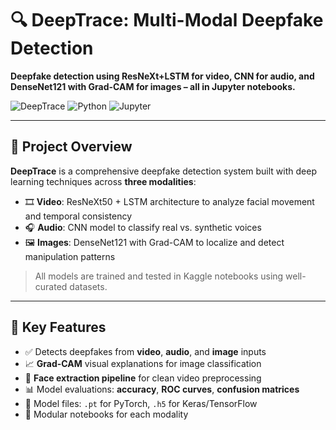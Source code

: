 # 🔍 DeepTrace: Multi-Modal Deepfake Detection

**Deepfake detection using ResNeXt+LSTM for video, CNN for audio, and DenseNet121 with Grad-CAM for images – all in Jupyter notebooks.**

![DeepTrace](https://img.shields.io/badge/Deepfake%20Detection-AI%20Powered-brightgreen)
![Python](https://img.shields.io/badge/Python-3.8+-blue.svg)
![Jupyter](https://img.shields.io/badge/Notebook-Jupyter-orange.svg)

---

## 🧠 Project Overview

**DeepTrace** is a comprehensive deepfake detection system built with deep learning techniques across **three modalities**:

- 🎞️ **Video**: ResNeXt50 + LSTM architecture to analyze facial movement and temporal consistency
- 🎧 **Audio**: CNN model to classify real vs. synthetic voices
- 🖼️ **Images**: DenseNet121 with Grad-CAM to localize and detect manipulation patterns

> All models are trained and tested in Kaggle notebooks using well-curated datasets.

---

## 🧩 Key Features

- ✅ Detects deepfakes from **video**, **audio**, and **image** inputs
- 📈 **Grad-CAM** visual explanations for image classification
- 🎥 **Face extraction pipeline** for clean video preprocessing
- 📊 Model evaluations: **accuracy**, **ROC curves**, **confusion matrices**
- 💾 Model files: `.pt` for PyTorch, `.h5` for Keras/TensorFlow
- 📁 Modular notebooks for each modality




